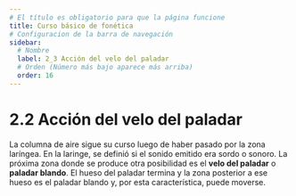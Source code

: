 ```yaml
---
# El título es obligatorio para que la página funcione
title: Curso básico de fonética
# Configuracion de la barra de navegación
sidebar:
  # Nombre
  label: 2_3 Acción del velo del paladar
  # Orden (Número más bajo aparece más arriba)
  order: 16
---
```

# 2.2 Acción del velo del paladar

La columna de aire sigue su curso luego de haber pasado por la zona laríngea. En la laringe, se definió si el sonido emitido era sordo o sonoro.
La próxima zona donde se produce otra posibilidad es el **velo del paladar** o **paladar blando**. El hueso del paladar termina y la zona posterior a ese hueso es el paladar blando y, por esta característica, puede moverse.
